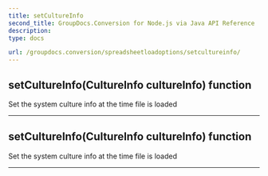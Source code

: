 ```yaml
---
title: setCultureInfo
second_title: GroupDocs.Conversion for Node.js via Java API Reference
description: 
type: docs

url: /groupdocs.conversion/spreadsheetloadoptions/setcultureinfo/
---
```


## setCultureInfo(CultureInfo cultureInfo)  function
Set the system culture info at the time file is loaded


---


## setCultureInfo(CultureInfo cultureInfo)  function
Set the system culture info at the time file is loaded


---


